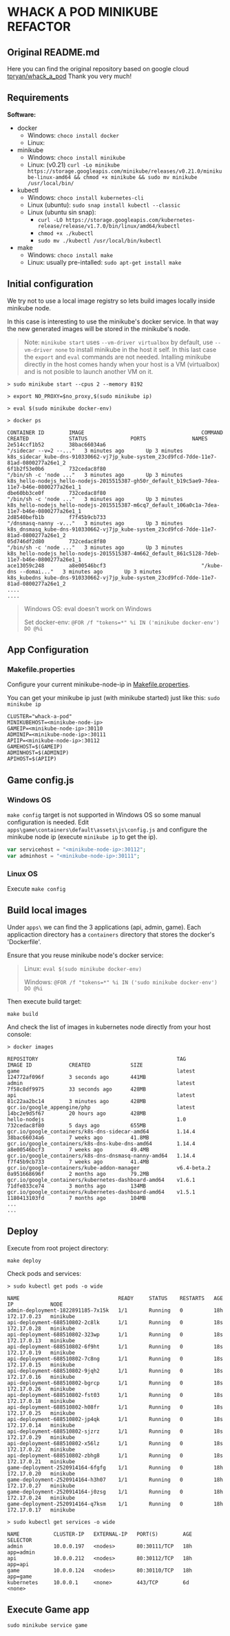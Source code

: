 # WHACK A POD MINIKUBE REFACTOR

## Original README.md

Here you can find the original repository based on google cloud [tpryan/whack_a_pod](https://github.com/tpryan/whack_a_pod) Thank you very much!

## Requirements

**Software:**

- docker
    + Windows: `choco install docker`
    + Linux: 
- minikube
    + Windows: `choco install minikube`
    + Linux: (v0.21) `curl -Lo minikube https://storage.googleapis.com/minikube/releases/v0.21.0/minikube-linux-amd64 && chmod +x minikube && sudo mv minikube /usr/local/bin/`
- kubectl
    + Windows: `choco install kubernetes-cli`
    + Linux (ubuntu): `sudo snap install kubectl --classic`
    + Linux (ubuntu sin snap):
       + `curl -LO https://storage.googleapis.com/kubernetes-release/release/v1.7.0/bin/linux/amd64/kubectl`
       + `chmod +x ./kubectl`
       + `sudo mv ./kubectl /usr/local/bin/kubectl`
- make
    + Windows: `choco install make`
    + Linux: usually pre-intalled: `sudo apt-get install make`

## Initial configuration
We try not to use a local image registry so lets build images locally inside minikube node.

In this case is interesting to use the minikube's docker service. In that way the new generated images will be stored in the minikube's node.
> Note: `minikube start` uses `--vm-driver virtualbox` by default, use `--vm-driver none` to install minikube in the host it self. In this last case the `export` and `eval` commands are not needed. Intalling minikube directly in the host comes handy when your host is a VM (virtualbox) and is not posible to launch another VM on it.

```shell
> sudo minikube start --cpus 2 --memory 8192

> export NO_PROXY=$no_proxy,$(sudo minikube ip)

> eval $(sudo minikube docker-env)

> docker ps

CONTAINER ID        IMAGE                                      COMMAND                  CREATED             STATUS              PORTS               NAMES
2e514ccf1b52        38bac66034a6                               "/sidecar --v=2 --..."   3 minutes ago       Up 3 minutes                            k8s_sidecar_kube-dns-910330662-vj7jp_kube-system_23cd9fcd-7dde-11e7-81ad-0800277a26e1_2
6f1b2f53e0b6        732cedac8f80                               "/bin/sh -c 'node ..."   3 minutes ago       Up 3 minutes                            k8s_hello-nodejs_hello-nodejs-2015515387-gh50r_default_b19c5ae9-7dea-11e7-b46e-0800277a26e1_1
dbe60bb3ce0f        732cedac8f80                               "/bin/sh -c 'node ..."   3 minutes ago       Up 3 minutes                            k8s_hello-nodejs_hello-nodejs-2015515387-m6cq7_default_106a0c1a-7dea-11e7-b46e-0800277a26e1_1
2d8540befb1b        f7f45b9cb733                               "/dnsmasq-nanny -v..."   3 minutes ago       Up 3 minutes                            k8s_dnsmasq_kube-dns-910330662-vj7jp_kube-system_23cd9fcd-7dde-11e7-81ad-0800277a26e1_2
05d746df2d80        732cedac8f80                               "/bin/sh -c 'node ..."   3 minutes ago       Up 3 minutes                            k8s_hello-nodejs_hello-nodejs-2015515387-4m662_default_861c5128-7deb-11e7-b46e-0800277a26e1_1
ace13059c248        a8e00546bcf3                               "/kube-dns --domai..."   3 minutes ago       Up 3 minutes                            k8s_kubedns_kube-dns-910330662-vj7jp_kube-system_23cd9fcd-7dde-11e7-81ad-0800277a26e1_2
....
....

```

> Windows OS: eval doesn't work on Windows
> 
> Set docker-env: `@FOR /f "tokens=*" %i IN ('minikube docker-env') DO @%i`


## App Configuration

### Makefile.properties
Configure your current minikube-node-ip in [Makefile.properties](Makefile.properties).

You can get your minikube ip just (with minikube started) just like this:
`sudo minikube ip`

```
CLUSTER="whack-a-pod"
MINIKUBEHOST=<minikube-node-ip>
GAMEIP=<minikube-node-ip>:30110
ADMINIP=<minikube-node-ip>:30111
APIIP=<minikube-node-ip>:30112
GAMEHOST=$(GAMEIP)
ADMINHOST=$(ADMINIP)
APIHOST=$(APIIP)

```

## Game config.js

### Windows OS
`make config` target is not supported in Windows OS so some manual configuration is needed. Edit 
`apps\game\containers\default\assets\js\config.js` and configure the minikube node ip (execute `minikube ip` to get the ip).

```php
var servicehost = "<minikube-node-ip>:30112";
var adminhost = "<minikube-node-ip>:30111";

```

### Linux OS

Execute `make config`

## Build local images


Under `apps\` we can find the 3 applications (api, admin, game). Each applicaction directory has a `containers` directory that stores the docker's 'Dockerfile'.


Ensure that you reuse minikube node's docker service:
> Linux: `eval $(sudo minikube docker-env)`
> 
> Windows: `@FOR /f "tokens=*" %i IN ('sudo minikube docker-env') DO @%i`

Then execute build target:

`make build`

And check the list of images in kubernetes node directly from your host console:

```shell
> docker images

REPOSITORY                                             TAG                 IMAGE ID            CREATED             SIZE
game                                                   latest              124772af096f        3 seconds ago       441MB
admin                                                  latest              7f58c8df9975        33 seconds ago      428MB
api                                                    latest              81c22aa2bc14        3 minutes ago       428MB
gcr.io/google_appengine/php                            latest              14bc2e9d5f67        20 hours ago        428MB
hello-nodejs                                           1.0                 732cedac8f80        5 days ago          655MB
gcr.io/google_containers/k8s-dns-sidecar-amd64         1.14.4              38bac66034a6        7 weeks ago         41.8MB
gcr.io/google_containers/k8s-dns-kube-dns-amd64        1.14.4              a8e00546bcf3        7 weeks ago         49.4MB
gcr.io/google_containers/k8s-dns-dnsmasq-nanny-amd64   1.14.4              f7f45b9cb733        7 weeks ago         41.4MB
gcr.io/google-containers/kube-addon-manager            v6.4-beta.2         0a951668696f        2 months ago        79.2MB
gcr.io/google_containers/kubernetes-dashboard-amd64    v1.6.1              71dfe833ce74        3 months ago        134MB
gcr.io/google_containers/kubernetes-dashboard-amd64    v1.5.1              1180413103fd        7 months ago        104MB
...
...

```

## Deploy

Execute from root project directory:

`make deploy`

Check pods and services:

```shell
> sudo kubectl get pods -o wide

NAME                                READY     STATUS    RESTARTS   AGE       IP            NODE
admin-deployment-1822891185-7x15k   1/1       Running   0          18h       172.17.0.23   minikube
api-deployment-688510802-2c8lk      1/1       Running   0          18s       172.17.0.28   minikube
api-deployment-688510802-323wp      1/1       Running   0          18s       172.17.0.13   minikube
api-deployment-688510802-6f9ht      1/1       Running   0          18s       172.17.0.19   minikube
api-deployment-688510802-7c8ng      1/1       Running   0          18s       172.17.0.15   minikube
api-deployment-688510802-9jqh2      1/1       Running   0          18s       172.17.0.16   minikube
api-deployment-688510802-bgrcp      1/1       Running   0          18s       172.17.0.26   minikube
api-deployment-688510802-fst03      1/1       Running   0          18s       172.17.0.18   minikube
api-deployment-688510802-h08fr      1/1       Running   0          18s       172.17.0.25   minikube
api-deployment-688510802-jp4qk      1/1       Running   0          18s       172.17.0.14   minikube
api-deployment-688510802-sjzrz      1/1       Running   0          18s       172.17.0.29   minikube
api-deployment-688510802-x56lz      1/1       Running   0          18s       172.17.0.22   minikube
api-deployment-688510802-zbhg8      1/1       Running   0          18s       172.17.0.21   minikube
game-deployment-2520914164-6fgfg    1/1       Running   0          18h       172.17.0.20   minikube
game-deployment-2520914164-h3h07    1/1       Running   0          18h       172.17.0.27   minikube
game-deployment-2520914164-j0zsg    1/1       Running   0          18h       172.17.0.24   minikube
game-deployment-2520914164-q7ksm    1/1       Running   0          18h       172.17.0.17   minikube
```


```shell
> sudo kubectl get services -o wide

NAME           CLUSTER-IP   EXTERNAL-IP   PORT(S)        AGE       SELECTOR
admin          10.0.0.197   <nodes>       80:30111/TCP   18h       app=admin
api            10.0.0.212   <nodes>       80:30112/TCP   18h       app=api
game           10.0.0.124   <nodes>       80:30110/TCP   18h       app=game
kubernetes     10.0.0.1     <none>        443/TCP        6d        <none>

```

## Execute Game app

`sudo minikube service game`

